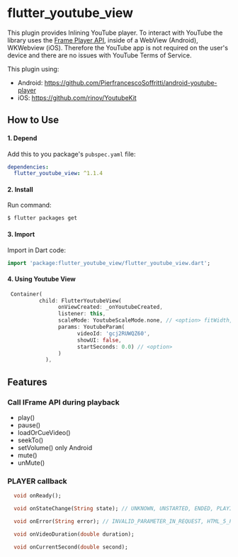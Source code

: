 # flutter_youtube_view

This plugin provides Inlining YouTube player. To interact with YouTube the library uses the [Frame Player API](https://developers.google.com/youtube/iframe_api_reference), inside of a WebView (Android), WKWebview (iOS). Therefore the YouTube app is not required on the user's device and there are no issues with YouTube Terms of Service.

This plugin using:
* Android: https://github.com/PierfrancescoSoffritti/android-youtube-player 
* iOS: https://github.com/rinov/YoutubeKit

## How to Use

#### 1\. Depend

Add this to you package's `pubspec.yaml` file:

```yaml
dependencies:
  flutter_youtube_view: ^1.1.4
```

#### 2\. Install

Run command:

```bash
$ flutter packages get
```

#### 3\. Import

Import in Dart code:

```dart
import 'package:flutter_youtube_view/flutter_youtube_view.dart';
```

#### 4\. Using Youtube View
         
```dart
 Container(
          child: FlutterYoutubeView(
                onViewCreated: _onYoutubeCreated,
                listener: this,
                scaleMode: YoutubeScaleMode.none, // <option> fitWidth, fitHeight
                params: YoutubeParam(
                      videoId: 'gcj2RUWQZ60', 
                      showUI: false, 
                      startSeconds: 0.0) // <option>
                )
            ),
```
## Features

### Call IFrame API during playback
- play()
- pause()
- loadOrCueVideo()
- seekTo()
- setVolume() only Android
- mute()
- unMute()
### PLAYER callback
```dart
  void onReady();

  void onStateChange(String state); // UNKNOWN, UNSTARTED, ENDED, PLAYING, PAUSED, BUFFERING, VIDEO_CUED

  void onError(String error); // INVALID_PARAMETER_IN_REQUEST, HTML_5_PLAYER, VIDEO_NOT_FOUND, VIDEO_NOT_PLAYABLE_IN_EMBEDDED_PLAYER

  void onVideoDuration(double duration);

  void onCurrentSecond(double second);
```
